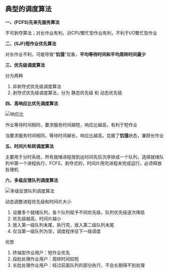 ## 典型的调度算法

**一、(FCFS)先来先服务算法**

不可剥夺算法；对长作业有利，对CPU繁忙型作业有利，不利于I/O繁忙型作业

**二、(SJF)短作业优先算法**

对长作业不利，可能导致"**饥饿**"现象，**平均等待时间和平均周转时间最少**

**三、优先级调度算法**

分为两种

1. 非剥夺式优先级调度算法
2. 剥夺式优先级调度算法，分为 静态优先级 和 动态优先级

**四、高响应比优先调度算法**

![响应比](https://github.com/YC-L/Postgraduate-examination/blob/Operating-System/imgs/%E5%93%8D%E5%BA%94%E6%AF%94.png "响应比")

作业等待时间相同，要求服务时间越短，响应比越高，有利于短作业

当要求服务时间相同，等待时间越长，响应比越高，克服了**饥饿**状态，兼顾长作业

**五、时间片轮转调度算法**

主要用于分时系统，所有就绪进程按到达时间先后次序排成一个队列，选择就绪队列中第一个进程执行，FCFS，剥夺式的，时间片用完进程未完成运行，必须释放处理机

**六、多级反馈队列调度算法**

![多级反馈队列调度算法](https://github.com/YC-L/Postgraduate-examination/blob/Operating-System/imgs/%E5%A4%9A%E7%BA%A7%E5%8F%8D%E9%A6%88%E9%98%9F%E5%88%97%E8%B0%83%E5%BA%A6%E7%AE%97%E6%B3%95.png "多级反馈队列调度算法")

动态调整进程优先级和时间片大小

1. 设置多个就绪队列，各个队列赋予不同优先级，队列优先级逐次降低
2. 优先级越高，时间片越小
3. 放入第一级队列末尾，执行完，放入第二级队列末尾
4. 仅当第一级队列为空，调度程序往下一级调度

优势

1. 终端型作业用户：短作业优先
2. 段批处理作业用户：周转时间较短
3. 长批处理作业用户：经过前面队列的部分执行，不会长期得不到处理







